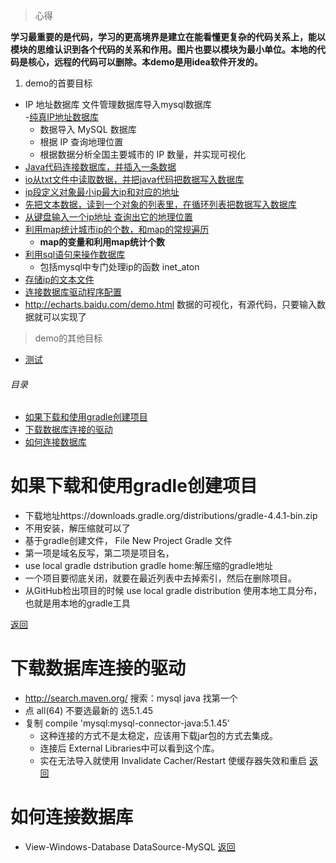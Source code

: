 
> 心得

**学习最重要的是代码，学习的更高境界是建立在能看懂更复杂的代码关系上，能以模块的思维认识到各个代码的关系和作用。图片也要以模块为最小单位。本地的代码是核心，远程的代码可以删除。本demo是用idea软件开发的。**

1. demo的首要目标
- IP 地址数据库  文件管理数据库导入mysql数据库  
  -[纯真IP地址数据库](http://cz88.net/)   
  - 数据导入 MySQL 数据库
  - 根据 IP 查询地理位置
  - 根据数据分析全国主要城市的 IP 数量，并实现可视化
- [Java代码连接数据库，并插入一条数据](src/main/java/demo/Test.java)
- [io从txt文件中读取数据，并把java代码把数据写入数据库](src/main/java/demo/parer.java)
- [ip段定义对象最小ip最大ip和对应的地址](src/main/java/demo/IP.java)
- [先把文本数据，读到一个对象的列表里，在循环列表把数据写入数据库](src/main/java/demo/Parser1.java)
- [从键盘输入一个ip地址 查询出它的地理位置](src/main/java/demo/Loc.java)
- [利用map统计城市ip的个数，和map的常规遍历](src/main/java/demo/Stat.java)
    - **map的变量和利用map统计个数**
- [利用sql语句来操作数据库](sql/db.sql)
    - 包括mysql中专门处理ip的函数 inet_aton
- [存储ip的文本文件](ip.txt)
- [连接数据库驱动程序配置](build.gradle)
- http://echarts.baidu.com/demo.html 数据的可视化，有源代码，只要输入数据就可以实现了

> demo的其他目标

- [测试](markdown/测试.md)


<h6 id="20171227_0">目录</h6>

- [如果下载和使用gradle创建项目](#20171227_1)
- [下载数据库连接的驱动](#20171227_2)
- [如何连接数据库](#20171227_3)



<h1 id="20171227_1">如果下载和使用gradle创建项目</h1>

- 下载地址https://downloads.gradle.org/distributions/gradle-4.4.1-bin.zip
- 不用安装，解压缩就可以了
- 基于gradle创建文件， File New Project Gradle 文件
-  第一项是域名反写，第二项是项目名， 
- use local gradle dstribution
  gradle home:解压缩的gradle地址
- 一个项目要彻底关闭，就要在最近列表中去掉索引，然后在删除项目。
- 从GitHub检出项目的时候 use local gradle distribution 
使用本地工具分布，也就是用本地的gradle工具

[返回](#20171227_0)

<h1 id="20171227_2">下载数据库连接的驱动</h1>

- http://search.maven.org/  搜索：mysql java  找第一个
- 点 all(64) 不要选最新的 选5.1.45
- 复制 compile 'mysql:mysql-connector-java:5.1.45' 
    - 这种连接的方式不是太稳定，应该用下载jar包的方式去集成。
    - 连接后 External Libraries中可以看到这个库。
    - 实在无法导入就使用 Invalidate Cacher/Restart  使缓存器失效和重启
    [返回](#20171227_0)
    
<h1 id="20171227_3">如何连接数据库</h1>

- View-Windows-Database  DataSource-MySQL
[返回](#20171227_0)

